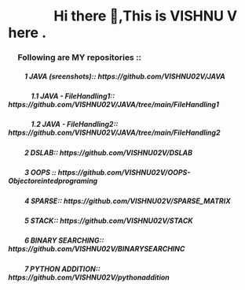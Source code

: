 <h1>&nbsp;&nbsp;&nbsp;&nbsp;&nbsp;&nbsp;&nbsp;&nbsp;&nbsp;&nbsp;&nbsp;&nbsp;&nbsp;&nbsp;Hi there 👋,This is VISHNU V here . </h1>

<h3>&nbsp;&nbsp;&nbsp;&nbsp;&nbsp;Following are MY repositories :: </h3>
<h5>&nbsp;&nbsp;&nbsp;&nbsp;&nbsp;&nbsp;&nbsp;&nbsp;&nbsp;&nbsp;1 JAVA (sreenshots):: https://github.com/VISHNU02V/JAVA</h5>
<h5>&nbsp;&nbsp;&nbsp;&nbsp;&nbsp;&nbsp;&nbsp;&nbsp;&nbsp;&nbsp;&nbsp;&nbsp;&nbsp;&nbsp;1.1 JAVA - FileHandling1:: https://github.com/VISHNU02V/JAVA/tree/main/FileHandling1</h5>
<h5>&nbsp;&nbsp;&nbsp;&nbsp;&nbsp;&nbsp;&nbsp;&nbsp;&nbsp;&nbsp;&nbsp;&nbsp;&nbsp;&nbsp;1.2 JAVA - FileHandling2:: https://github.com/VISHNU02V/JAVA/tree/main/FileHandling2</h5>
<h5>&nbsp;&nbsp;&nbsp;&nbsp;&nbsp;&nbsp;&nbsp;&nbsp;&nbsp;&nbsp;2 DSLAB:: https://github.com/VISHNU02V/DSLAB</h5>
<h5>&nbsp;&nbsp;&nbsp;&nbsp;&nbsp;&nbsp;&nbsp;&nbsp;&nbsp;&nbsp;3 OOPS :: https://github.com/VISHNU02V/OOPS-Objectoreintedprograming</h5>
<h5>&nbsp;&nbsp;&nbsp;&nbsp;&nbsp;&nbsp;&nbsp;&nbsp;&nbsp;&nbsp;4 SPARSE:: https://github.com/VISHNU02V/SPARSE_MATRIX</h5>
<h5>&nbsp;&nbsp;&nbsp;&nbsp;&nbsp;&nbsp;&nbsp;&nbsp;&nbsp;&nbsp;5 STACK:: https://github.com/VISHNU02V/STACK</h5>
<h5>&nbsp;&nbsp;&nbsp;&nbsp;&nbsp;&nbsp;&nbsp;&nbsp;&nbsp;&nbsp;6 BINARY SEARCHING:: https://github.com/VISHNU02V/BINARYSEARCHINC</h5>
<h5>&nbsp;&nbsp;&nbsp;&nbsp;&nbsp;&nbsp;&nbsp;&nbsp;&nbsp;&nbsp;7 PYTHON ADDITION:: https://github.com/VISHNU02V/pythonaddition</h5>
<!--
**VISHNU02V/VISHNU02V** is a ✨ _special_ ✨ repository because its `README.md` (this file) appears on your GitHub profile.

Here are some ideas to get you started:

- 🔭 I’m currently working on ...
- 🌱 I’m currently learning ...
- 👯 I’m looking to collaborate on ...
- 🤔 I’m looking for help with ...
- 💬 Ask me about ...
- 📫 How to reach me: ...
- 😄 Pronouns: ...
- ⚡ Fun fact: ...
-->
